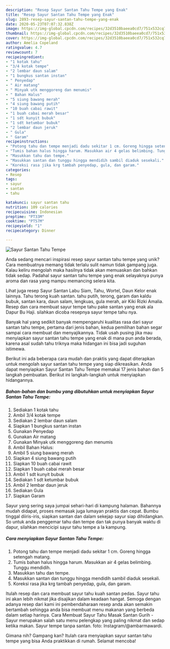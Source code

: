 ```yaml
---
description: "Resep Sayur Santan Tahu Tempe yang Enak"
title: "Resep Sayur Santan Tahu Tempe yang Enak"
slug: 2893-resep-sayur-santan-tahu-tempe-yang-enak
date: 2020-05-23T07:07:32.838Z
image: https://img-global.cpcdn.com/recipes/32d3510baeea0cd7/751x532cq70/sayur-santan-tahu-tempe-foto-resep-utama.jpg
thumbnail: https://img-global.cpcdn.com/recipes/32d3510baeea0cd7/751x532cq70/sayur-santan-tahu-tempe-foto-resep-utama.jpg
cover: https://img-global.cpcdn.com/recipes/32d3510baeea0cd7/751x532cq70/sayur-santan-tahu-tempe-foto-resep-utama.jpg
author: Amelia Copeland
ratingvalue: 4.7
reviewcount: 7
recipeingredient:
- "1 kotak tahu"
- "3/4 kotak tempe"
- "2 lembar daun salam"
- "1 bungkus santan instan"
- " Penyedap"
- " Air matang"
- " Minyak utk menggoreng dan menumis"
- " Bahan Halus"
- "5 siung bawang merah"
- "4 siung bawang putih"
- "10 buah cabai rawit"
- "1 buah cabai merah besar"
- "1 sdt kunyit bubuk"
- "1 sdt ketumbar bubuk"
- "2 lembar daun jeruk"
- " Gula"
- " Garam"
recipeinstructions:
- "Potong tahu dan tempe menjadi dadu sekitar 1 cm. Goreng hingga setengah matang."
- "Tumis bahan halus hingga harum. Masukkan air 4 gelas belimbing. Tunggu mendidih."
- "Masukkan tahu dan tempe."
- "Masukkan santan dan tunggu hingga mendidih sambil diaduk sesekali."
- "Koreksi rasa jika krg tambah penyedap, gula, dan garam."
categories:
- Resep
tags:
- sayur
- santan
- tahu

katakunci: sayur santan tahu 
nutrition: 109 calories
recipecuisine: Indonesian
preptime: "PT33M"
cooktime: "PT57M"
recipeyield: "1"
recipecategory: Dinner

---
```



![Sayur Santan Tahu Tempe](https://img-global.cpcdn.com/recipes/32d3510baeea0cd7/751x532cq70/sayur-santan-tahu-tempe-foto-resep-utama.jpg)

Anda sedang mencari inspirasi resep sayur santan tahu tempe yang unik? Cara membuatnya memang tidak terlalu sulit namun tidak gampang juga. Kalau keliru mengolah maka hasilnya tidak akan memuaskan dan bahkan tidak sedap. Padahal sayur santan tahu tempe yang enak selayaknya punya aroma dan rasa yang mampu memancing selera kita.

Lihat juga resep Sayur Santan Labu Siam, Tahu, Wortel, Daun Kelor enak lainnya. Tahu terong kuah santan. tahu putih, terong, garam dan kaldu bubuk, santan kara, daun salam, lengkuas, gula merah, air Kiki Rizki Amalia. Resep dan cara membuat sayur tempe tahu pake santan yang enak ala Dapur Bu Haji. silahkan dicoba resepnya sayur tempe tahu nya.

Banyak hal yang sedikit banyak mempengaruhi kualitas rasa dari sayur santan tahu tempe, pertama dari jenis bahan, kedua pemilihan bahan segar sampai cara membuat dan menyajikannya. Tidak usah pusing jika mau menyiapkan sayur santan tahu tempe yang enak di mana pun anda berada, karena asal sudah tahu triknya maka hidangan ini bisa jadi suguhan istimewa.


Berikut ini ada beberapa cara mudah dan praktis yang dapat diterapkan untuk mengolah sayur santan tahu tempe yang siap dikreasikan. Anda dapat menyiapkan Sayur Santan Tahu Tempe memakai 17 jenis bahan dan 5 langkah pembuatan. Berikut ini langkah-langkah untuk menyiapkan hidangannya.

<!--inarticleads1-->

##### Bahan-bahan dan bumbu yang dibutuhkan untuk menyiapkan Sayur Santan Tahu Tempe:

1. Sediakan 1 kotak tahu
1. Ambil 3/4 kotak tempe
1. Sediakan 2 lembar daun salam
1. Siapkan 1 bungkus santan instan
1. Gunakan  Penyedap
1. Gunakan  Air matang
1. Gunakan  Minyak utk menggoreng dan menumis
1. Ambil  Bahan Halus:
1. Ambil 5 siung bawang merah
1. Siapkan 4 siung bawang putih
1. Siapkan 10 buah cabai rawit
1. Siapkan 1 buah cabai merah besar
1. Ambil 1 sdt kunyit bubuk
1. Sediakan 1 sdt ketumbar bubuk
1. Ambil 2 lembar daun jeruk
1. Sediakan  Gula
1. Siapkan  Garam


Sayur yang sering saya jumpai sehari-hari di kampung halaman. Bahannya mudah didapat, proses memasak juga lumayan praktis dan cepat. Bumbu tinggal diiris-iris, siapkan santan dan dalam sekejap sayur siap dihidangkan. So untuk anda penggemar tahu dan tempe dan tak punya banyak waktu di dapur, silahkan mencicipi sayur tahu tempe a la kampung. 

<!--inarticleads2-->

##### Cara menyiapkan Sayur Santan Tahu Tempe:

1. Potong tahu dan tempe menjadi dadu sekitar 1 cm. Goreng hingga setengah matang.
1. Tumis bahan halus hingga harum. Masukkan air 4 gelas belimbing. Tunggu mendidih.
1. Masukkan tahu dan tempe.
1. Masukkan santan dan tunggu hingga mendidih sambil diaduk sesekali.
1. Koreksi rasa jika krg tambah penyedap, gula, dan garam.


Itulah resep dan cara membuat sayur tahu kuah santan pedas. Sayur tahu ini akan lebih nikmat jika disajikan dalam keadaan hangat. Semoga dengan adanya resep dari kami ini pembendaharaan resep anda akan semakin bertambah sehingga anda bisa membuat menu makanan yang berbeda dalam setiap harinya. Cara Membuat Sayur Tahu Masak Santan Gurih - Sayur merupakan salah satu menu pelengkap yang paling nikmat dan sedap ketika makan. Sayur tempe tanpa santan. foto: Instagram/@ambarmawardi. 

Gimana nih? Gampang kan? Itulah cara menyiapkan sayur santan tahu tempe yang bisa Anda praktikkan di rumah. Selamat mencoba!
